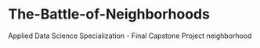# The-Battle-of-Neighborhoods
Applied Data Science Specialization -  Final Capstone Project neighborhood 
